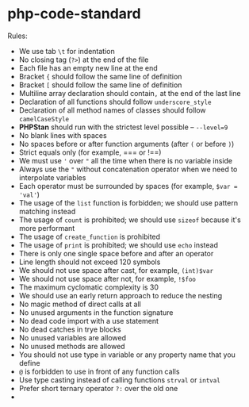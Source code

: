 # php-code-standard

Rules:

* We use tab `\t` for indentation
* No closing tag (`?>`) at the end of the file
* Each file has an empty new line at the end
* Bracket `{` should follow the same line of definition
* Bracket `[` should follow the same line of definition
* Multiline array declaration should contain`,` at the end of the last line
* Declaration of all functions should follow `underscore_style`
* Declaration of all method names of classes should follow `camelCaseStyle`
* **PHPStan** should run with the strictest level possible – `--level=9`
* No blank lines with spaces
* No spaces before or after function arguments (after `(` or before `)`)
* Strict equals only (for example, === or !==)
* We must use `'` over `"` all the time when there is no variable inside
* Always use the `"` without concatenation operator when we need to interpolate variables
* Each operator must be surrounded by spaces (for example, `$var = 'val'`)
* The usage of the `list` function is forbidden; we should use pattern matching instead
* The usage of `count` is prohibited; we should use `sizeof` because it's more performant
* The usage of `create_function` is prohibited
* The usage of `print` is prohibited; we should use `echo` instead
* There is only one single space before and after an operator
* Line length should not exceed 120 symbols
* We should not use space after cast, for example, `(int)$var`
* We should not use space after not, for example, `!$foo`
* The maximum cyclomatic complexity is 30
* We should use an early return approach to reduce the nesting
* No magic method of direct calls at all
* No unused arguments in the function signature
* No dead code import with a use statement
* No dead catches in trye blocks
* No unused variables are  allowed
* No unused methods are allowed
* You should not use type in variable or any property name that you define
* `@` is forbidden to use in front of any function calls
* Use type casting instead of calling functions `strval` or `intval`
* Prefer short ternary operator `?:` over the old one
* 
